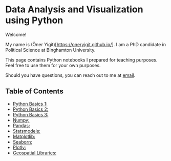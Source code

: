 # Data Analysis and Visualization using Python

Welcome! 

My name is (Öner Yigit)[https://oneryigit.github.io/]. I am a PhD candidate in Political Science at Binghamton University. 

This page contains Python notebooks I prepared for teaching purposes. Feel free to use them for your own purposes. 

Should you have questions, you can reach out to me at [email](oyigit1@binghamton.edu).

## Table of Contents

- [Python Basics 1: ](https://oneryigit.github.io/PLSC-380/Module_1.html)
- [Python Basics 2: ](https://oneryigit.github.io/PLSC-380/Module_2.html)
- [Python Basics 3: ](https://oneryigit.github.io/PLSC-380/Module_2b.html)
- [Numpy: ](https://oneryigit.github.io/PLSC-380/Module_3_numpy.html)
- [Pandas: ](https://oneryigit.github.io/PLSC-380/Module_3_Pandas.html)
- [Statsmodels: ](https://oneryigit.github.io/PLSC-380/Module_3_Statsmodels.html)
- [Matplotlib: ](https://oneryigit.github.io/PLSC-380/Module_4_Python_Visualization_Matplotlib.html)
- [Seaborn: ](https://oneryigit.github.io/PLSC-380/Module_4_Python_Data_Visualization_Seaborn.html)
- [Plotly: ](https://oneryigit.github.io/PLSC-380/Module_4_Python_Visualization_Plotly.html)
- [Geospatial Libraries: ](https://oneryigit.github.io/PLSC-380/Module_4_Geospatial_Data_Visualization.html)
